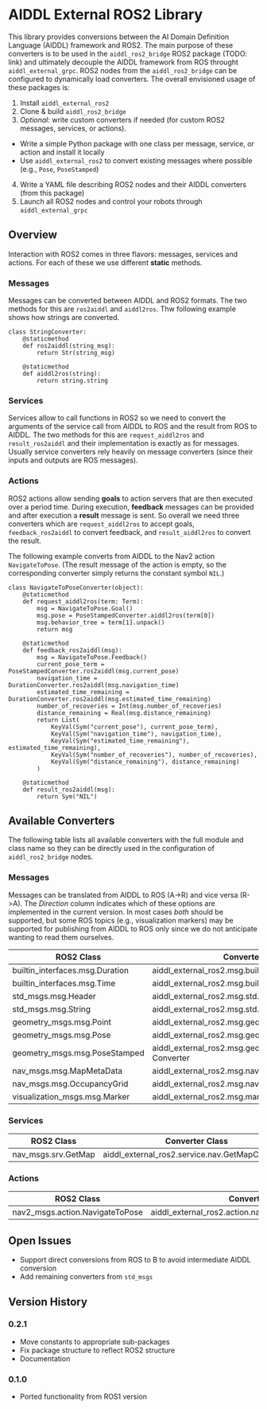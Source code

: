 # AIDDL External ROS2 Library

This library provides conversions between the AI Domain Definition Language (AIDDL) framework and ROS2.
The main purpose of these converters is to be used in the `aiddl_ros2_bridge` ROS2 package (TODO: link)
and ultimately decouple the AIDDL framework from ROS throught `aiddl_external_grpc`.
ROS2 nodes from the `aiddl_ros2_bridge` can be configured to dynamically load converters. 
The overall envisioned usage of these packages is:

1. Install `aiddl_external_ros2`
2. Clone & build `aiddl_ros2_bridge`
3. *Optional:* write custom converters if needed (for custom ROS2 messages, services, or actions).
  - Write a simple Python package with one class per message, service, or action and install it locally
  - Use `aiddl_external_ros2` to convert existing messages where possible (e.g., `Pose`, `PoseStamped`)
4. Write a YAML file describing ROS2 nodes and their AIDDL converters (from this package)
5. Launch all ROS2 nodes and control your robots through `aiddl_external_grpc`


## Overview 

Interaction with ROS2 comes in three flavors: messages, services and actions. For each of these we use 
different **static** methods.

### Messages

Messages can be converted between AIDDL and ROS2 formats. 
The two methods for this are `ros2aiddl` and `aiddl2ros`.
Thw following example shows how strings are converted.

    class StringConverter:
        @staticmethod
        def ros2aiddl(string_msg):
            return Str(string_msg)

        @staticmethod
        def aiddl2ros(string):
            return string.string

### Services

Services allow to call functions in ROS2 so we need to convert the arguments of the service call from AIDDL
to ROS and the result from ROS to AIDDL.
The two methods for this are `request_aiddl2ros` and `result_ros2aiddl` and their implementation is 
exactly as for messages.
Usually service converters rely heavily on message converters (since their inputs and outputs are ROS messages).

### Actions

ROS2 actions allow sending **goals** to action servers that are then executed over a period time. 
During execution, **feedback** messages can be provided and after execution a **result** message is sent.
So overall we need three converters which are `request_aiddl2ros` to accept goals, `feedback_ros2aiddl` to 
convert feedback, and `result_aiddl2ros` to convert the result.

The following example converts from AIDDL to the Nav2 action `NavigateToPose`. (The result message of the action is empty, so 
the corresponding converter simply returns the constant symbol `NIL`.)


    class NavigateToPoseConverter(object):
        @staticmethod
        def request_aiddl2ros(term: Term):
            msg = NavigateToPose.Goal()
            msg.pose = PoseStampedConverter.aiddl2ros(term[0])
            msg.behavior_tree = term[1].unpack()
            return msg
    
        @staticmethod
        def feedback_ros2aiddl(msg):
            msg = NavigateToPose.Feedback()
            current_pose_term = PoseStampedConverter.ros2aiddl(msg.current_pose)
            navigation_time = DurationConverter.ros2aiddl(msg.navigation_time)
            estimated_time_remaining = DurationConverter.ros2aiddl(msg.estimated_time_remaining)
            number_of_recoveries = Int(msg.number_of_recoveries)
            distance_remaining = Real(msg.distance_remaining)
            return List(
                KeyVal(Sym("current_pose"), current_pose_term),
                KeyVal(Sym("navigation_time"), navigation_time),
                KeyVal(Sym("estimated_time_remaining"), estimated_time_remaining),
                KeyVal(Sym("number_of_recoveries"), number_of_recoveries),
                KeyVal(Sym("distance_remaining"), distance_remaining)
            )
    
        @staticmethod
        def result_ros2aiddl(msg):
            return Sym("NIL")

## Available Converters

The following table lists all available converters with the full module and class name so they can be directly
used in the configuration of `aiddl_ros2_bridge` nodes.

### Messages

Messages can be translated from AIDDL to ROS (A->R) and vice versa (R->A). The *Direction* column indicates which of these options 
are implemented in the current version. In most cases *both* should be supported, but some ROS topics (e.g., visualization
markers) may be supported for publishing from AIDDL to ROS only since we do not anticipate wanting to read them ourselves.

| ROS2 Class                      | Converter Class                                        | Direction |
|---------------------------------|--------------------------------------------------------|-----------|
| builtin_interfaces.msg.Duration | aiddl_external_ros2.msg.builtin.DurationConverter      | both      | 
| builtin_interfaces.msg.Time     | aiddl_external_ros2.msg.builtin.TimeConverter          | both      | 
| std_msgs.msg.Header             | aiddl_external_ros2.msg.std.HeaderConverter            | both      |
| std_msgs.msg.String             | aiddl_external_ros2.msg.std.StringConverter            | both      |
| geometry_msgs.msg.Point         | aiddl_external_ros2.msg.geometry.PointConverter        | both      |
| geometry_msgs.msg.Pose          | aiddl_external_ros2.msg.geometry.PoseConverter         | both      |
| geometry_msgs.msg.PoseStamped   | aiddl_external_ros2.msg.geometry.PoseStamped Converter | both      |
| nav_msgs.msg.MapMetaData        | aiddl_external_ros2.msg.nav.MapMetaDataConverter       | R->A      |
| nav_msgs.msg.OccupancyGrid      | aiddl_external_ros2.msg.nav.OccupancyGridConverter     | R->A      |
| visualization_msgs.msg.Marker   | aiddl_external_ros2.msg.marker.MarkerConverter         | A->R      |

### Services

| ROS2 Class          | Converter Class                                 |
|---------------------|-------------------------------------------------|
| nav_msgs.srv.GetMap | aiddl_external_ros2.service.nav.GetMapConverter |

### Actions

| ROS2 Class                        | Converter Class                                         |
|-----------------------------------|---------------------------------------------------------|
| nav2_msgs.action.NavigateToPose   | aiddl_external_ros2.action.nav2.NavigateToPoseConverter |

## Open Issues

- Support direct conversions from ROS to B to avoid intermediate AIDDL conversion
- Add remaining converters from `std_msgs`

## Version History

### 0.2.1

- Move constants to appropriate sub-packages
- Fix package structure to reflect ROS2 structure
- Documentation

### 0.1.0 

- Ported functionality from ROS1 version
